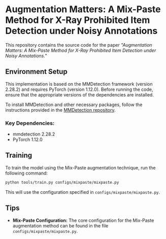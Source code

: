 # Augmentation Matters: A Mix-Paste Method for X-Ray Prohibited Item Detection under Noisy Annotations

This repository contains the source code for the paper *"Augmentation Matters: A Mix-Paste Method for X-Ray Prohibited Item Detection under Noisy Annotations."* 

## Environment Setup

This implementation is based on the MMDetection framework (version 2.28.2) and requires PyTorch (version 1.12.0). Before running the code, ensure that the appropriate versions of the dependencies are installed.

To install MMDetection and other necessary packages, follow the instructions provided in the [MMDetection repository](https://github.com/open-mmlab/mmdetection).

### Key Dependencies:
- mmdetection 2.28.2
- PyTorch 1.12.0

## Training

To train the model using the Mix-Paste augmentation technique, run the following command:

```bash
python tools/train.py configs/mixpaste/mixpaste.py
```

This will use the configuration specified in `configs/mixpaste/mixpaste.py`.

## Tips

- **Mix-Paste Configuration:** The core configuration for the Mix-Paste augmentation method can be found in the file `configs/mixpaste/mixpaste.py`. 
